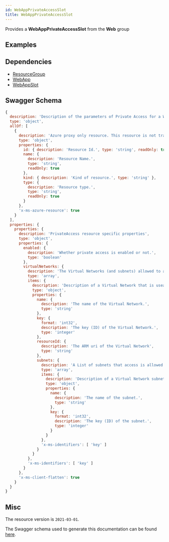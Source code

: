 ```yaml
---
id: WebAppPrivateAccessSlot
title: WebAppPrivateAccessSlot
---
```

Provides a **WebAppPrivateAccessSlot** from the **Web** group
## Examples
## Dependencies
- [ResourceGroup](../Resources/ResourceGroup.md)
- [WebApp](../Web/WebApp.md)
- [WebAppSlot](../Web/WebAppSlot.md)
## Swagger Schema
```js
{
  description: 'Description of the parameters of Private Access for a Web Site.',
  type: 'object',
  allOf: [
    {
      description: 'Azure proxy only resource. This resource is not tracked by Azure Resource Manager.',
      type: 'object',
      properties: {
        id: { description: 'Resource Id.', type: 'string', readOnly: true },
        name: {
          description: 'Resource Name.',
          type: 'string',
          readOnly: true
        },
        kind: { description: 'Kind of resource.', type: 'string' },
        type: {
          description: 'Resource type.',
          type: 'string',
          readOnly: true
        }
      },
      'x-ms-azure-resource': true
    }
  ],
  properties: {
    properties: {
      description: 'PrivateAccess resource specific properties',
      type: 'object',
      properties: {
        enabled: {
          description: 'Whether private access is enabled or not.',
          type: 'boolean'
        },
        virtualNetworks: {
          description: 'The Virtual Networks (and subnets) allowed to access the site privately.',
          type: 'array',
          items: {
            description: 'Description of a Virtual Network that is useable for private site access.',
            type: 'object',
            properties: {
              name: {
                description: 'The name of the Virtual Network.',
                type: 'string'
              },
              key: {
                format: 'int32',
                description: 'The key (ID) of the Virtual Network.',
                type: 'integer'
              },
              resourceId: {
                description: 'The ARM uri of the Virtual Network',
                type: 'string'
              },
              subnets: {
                description: 'A List of subnets that access is allowed to on this Virtual Network. An empty array (but not null) is interpreted to mean that all subnets are allowed within this Virtual Network.',
                type: 'array',
                items: {
                  description: 'Description of a Virtual Network subnet that is useable for private site access.',
                  type: 'object',
                  properties: {
                    name: {
                      description: 'The name of the subnet.',
                      type: 'string'
                    },
                    key: {
                      format: 'int32',
                      description: 'The key (ID) of the subnet.',
                      type: 'integer'
                    }
                  }
                },
                'x-ms-identifiers': [ 'key' ]
              }
            }
          },
          'x-ms-identifiers': [ 'key' ]
        }
      },
      'x-ms-client-flatten': true
    }
  }
}
```
## Misc
The resource version is `2021-03-01`.

The Swagger schema used to generate this documentation can be found [here](https://github.com/Azure/azure-rest-api-specs/tree/main/specification/web/resource-manager/Microsoft.Web/stable/2021-03-01/WebApps.json).
